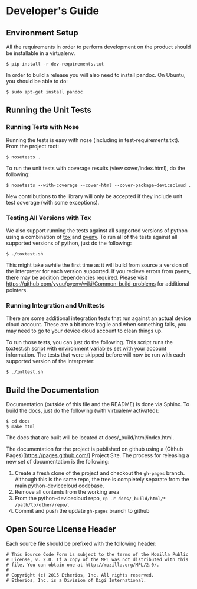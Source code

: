 Developer's Guide
=================

Environment Setup
-----------------

All the requirements in order to perform development on the product
should be installable in a virtualenv.

    $ pip install -r dev-requirements.txt

In order to build a release you will also need to install pandoc.  On
Ubuntu, you should be able to do:

    $ sudo apt-get install pandoc


Running the Unit Tests
----------------------

### Running Tests with Nose

Running the tests is easy with nose (including in
test-requirements.txt).  From the project root:

    $ nosetests .

To run the unit tests with coverage results (view cover/index.html),
do the following:

    $ nosetests --with-coverage --cover-html --cover-package=devicecloud .

New contributions to the library will only be accepted if they include
unit test coverage (with some exceptions).

### Testing All Versions with Tox

We also support running the tests against all supported versions of
python using a combination of
[tox](http://tox.readthedocs.org/en/latest/) and
[pyenv](https://github.com/yyuu/pyenv).  To run all of the tests
against all supported versions of python, just do the following:

    $ ./toxtest.sh

This might take awhile the first time as it will build from source a
version of the interpreter for each version supported.  If you recieve
errors from pyenv, there may be addition dependencies required.
Please visit https://github.com/yyuu/pyenv/wiki/Common-build-problems
for additional pointers.

### Running Integration and Unittests

There are some additional integration tests that run against an actual
device cloud account.  These are a bit more fragile and when something
fails, you may need to go to your device cloud account to clean things
up.

To run those tests, you can just do the following.  This script runs
the toxtest.sh script with environment variables set with your
account information.  The tests that were skipped before will now
be run with each supported version of the interpreter:

    $ ./inttest.sh

Build the Documentation
-----------------------

Documentation (outside of this file and the README) is done via
Sphinx.  To build the docs, just do the following (with virtualenv
activated):

    $ cd docs
    $ make html

The docs that are built will be located at
docs/_build/html/index.html.

The documentation for the project is published on github using a (Github
Pages)[https://pages.github.com/] Project Site.  The process for
releasing a new set of documentation is the following:

1. Create a fresh clone of the project and checkout the `gh-pages`
   branch.  Although this is the same repo, the tree is completely
   separate from the main python-devicecloud codebase.
2. Remove all contents from the working area
3. From the python-devicecloud repo, `cp -r docs/_build/html/*
   /path/to/other/repo/`.
4. Commit and push the update `gh-pages` branch to github

Open Source License Header
--------------------------

Each source file should be prefixed with the following header:

    # This Source Code Form is subject to the terms of the Mozilla Public
    # License, v. 2.0. If a copy of the MPL was not distributed with this
    # file, You can obtain one at http://mozilla.org/MPL/2.0/.
    #
    # Copyright (c) 2015 Etherios, Inc. All rights reserved.
    # Etherios, Inc. is a Division of Digi International.
